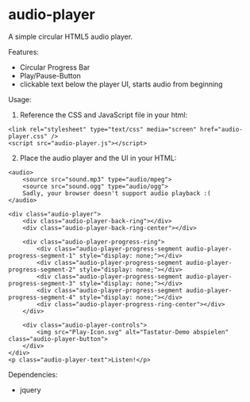 # audio-player
A simple circular HTML5 audio player. 

Features: 
- Circular Progress Bar
- Play/Pause-Button
- clickable text below the player UI, starts audio from beginning

Usage:
1. Reference the CSS and JavaScript file in your html: 
```
<link rel="stylesheet" type="text/css" media="screen" href="audio-player.css" />
<script src="audio-player.js"></script>
```
2. Place the audio player and the UI in your HTML: 
```
<audio>
    <source src="sound.mp3" type="audio/mpeg">
    <source src="sound.ogg" type="audio/ogg">
    Sadly, your browser doesn't support audio playback :(
</audio>

<div class="audio-player">
    <div class="audio-player-back-ring"></div>
    <div class="audio-player-back-ring-center"></div>

    <div class="audio-player-progress-ring">
        <div class="audio-player-progress-segment audio-player-progress-segment-1" style="display: none;"></div>
        <div class="audio-player-progress-segment audio-player-progress-segment-2" style="display: none;"></div>
        <div class="audio-player-progress-segment audio-player-progress-segment-3" style="display: none;"></div>
        <div class="audio-player-progress-segment audio-player-progress-segment-4" style="display: none;"></div>
        <div class="audio-player-progress-ring-center"></div>
    </div>

    <div class="audio-player-controls">
        <img src="Play-Icon.svg" alt="Tastatur-Demo abspielen" class="audio-player-button">
    </div>
</div>
<p class="audio-player-text">Listen!</p>
``` 

Dependencies:
- jquery

